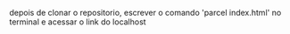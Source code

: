 depois de clonar o repositorio, escrever o comando 'parcel index.html' no terminal e acessar o link do localhost
